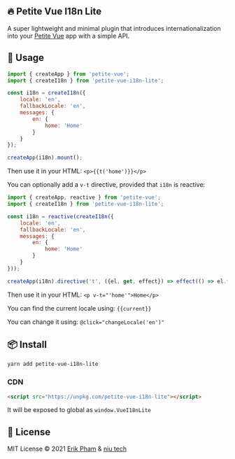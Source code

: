 ## 🔥️ Petite Vue I18n Lite

A super lightweight and minimal plugin that introduces internationalization into your [Petite Vue](https://github.com/vuejs/petite-vue) app with a simple API.

## 🚀 Usage

```js
import { createApp } from 'petite-vue';
import { createI18n } from 'petite-vue-i18n-lite';

const i18n = createI18n({
    locale: 'en',
    fallbackLocale: 'en',
    messages: {
        en: {
            home: 'Home'
        }
    }
});

createApp(i18n).mount();
```

Then use it in your HTML: `<p>{{t('home')}}</p>`

You can optionally add a `v-t` directive, provided that `i18n` is reactive:

```js
import { createApp, reactive } from 'petite-vue';
import { createI18n } from 'petite-vue-i18n-lite';

const i18n = reactive(createI18n({
    locale: 'en',
    fallbackLocale: 'en',
    messages: {
        en: {
            home: 'Home'
        }
    }
}));

createApp(i18n).directive('t', ({el, get, effect}) => effect(() => el.textContent = i18n.t(get()))).mount();
```

Then use it in your HTML: `<p v-t="'home'">Home</p>`

You can find the current locale using: `{{current}}`

You can change it using: `@click="changeLocale('en')"`

## 📦 Install

```bash
yarn add petite-vue-i18n-lite
```

### CDN

```html
<script src="https://unpkg.com/petite-vue-i18n-lite"></script>
```

It will be exposed to global as `window.VueI18nLite`


## 📄 License

MIT License © 2021 [Erik Pham](https://github.com/erikpham) &amp; [niu tech](https://github.com/niutech)
